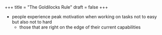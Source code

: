 +++
title = "The Goldilocks Rule"
draft = false
+++

-   people experience peak motivation when working on tasks not to easy but also not to hard
    -   those that are right on the edge of their current capabilities
